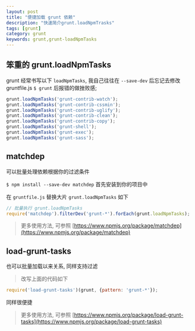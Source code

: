 ```yaml
---
layout: post
title: "便捷加载 grunt 依赖"
description: "快速简介grunt.loadNpmTrasks"
tags: [grunt]
category: grunt
keywords: grunt,grunt-loadNpmTasks
---
```



## 笨重的 grunt.loadNpmTasks

grunt 经常书写以下 `loadNpmTasks`, 我自己往往在 `--save-dev` 后忘记去修改 gruntfile.js
`$ grunt` 后报错的做挫败感;

```javascript
grunt.loadNpmTasks('grunt-contrib-watch');
grunt.loadNpmTasks('grunt-contrib-cssmin');
grunt.loadNpmTasks('grunt-contrib-uglify');
grunt.loadNpmTasks('grunt-contrib-clean');
grunt.loadNpmTasks('grunt-contrib-copy');
grunt.loadNpmTasks('grunt-shell');
grunt.loadNpmTasks('grunt-exec');
grunt.loadNpmTasks('grunt-sass');
```

## matchdep

可以批量处理依赖根据你的过滤条件

`$ npm install --save-dev matchdep` 首先安装到你的项目中

在 `gruntfile.js` 替换大片 `grunt.loadNpmTasks` 如下

```javascript
// 批量执行 grunt.loadNpmTasks
require('matchdep').filterDev('grunt-*').forEach(grunt.loadNpmTasks);
```

> 更多使用方法, 可参照 [https://www.npmjs.org/package/matchdep](https://www.npmjs.org/package/matchdep)

## load-grunt-tasks

也可以批量加载以来关系, 同样支持过滤

> 改写上面的代码如下

```javascript
require('load-grunt-tasks')(grunt, {pattern: 'grunt-*'});
```

同样很便捷

> 更多使用方法, 可参照 [https://www.npmjs.org/package/load-grunt-tasks](https://www.npmjs.org/package/load-grunt-tasks)